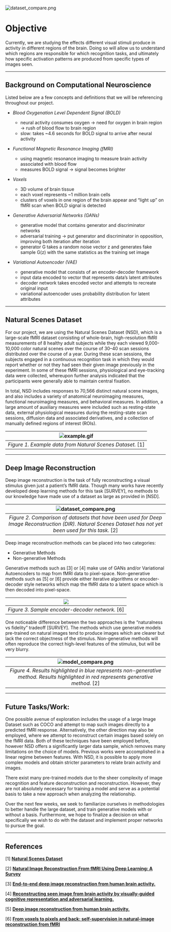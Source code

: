 ![dataset_compare.png](figs/sprague_lab.png)
# Objective 
Currently, we are studying the effects different visual stimuli produce in activity in different regions of the brain. Doing so will allow us to understand which regions are responsible for which recognition tasks, and ultimately how specific activation patterns are produced from specific types of images seen.

******

## Background on Computational Neuroscience
Listed below are a few concepts and definitions that we will be referencing throughout our project.

- *Blood Oxygenation Level Dependent Signal (BOLD)*
  - neural activity consumes oxygen → need for oxygen in brain region → rush of blood flow to brain region
  - slow: takes ~4.6 seconds for BOLD signal to arrive after neural activity

- *Functional Magnetic Resonance Imaging (fMRI)*
  - using magnetic resonance imaging to measure brain activity associated with blood flow
  - measures BOLD signal → signal becomes brighter 

- *Voxels*
  - 3D volume of brain tissue
  - each voxel represents ~1 million brain cells
  - clusters of voxels in one region of the brain appear and “light up” on fMRI scan when BOLD signal is detected

- *Generative Adversarial Networks (GANs)*
  - generative model that contains generator and discriminator networks
  - adversarial training → put generator and discriminator in opposition, improving both iteration after iteration
  - generator G takes a random noise vector z and generates fake sample G(z) with the same statistics as the training set image
- *Variational Autoencoder (VAE)*
  - generative model that consists of an encoder-decoder framework
  - input data encoded to vector that represents data’s latent attributes
  - decoder network takes encoded vector and attempts to recreate original input
  - variational autoencoder uses probability distribution for latent attributes

******

## Natural Scenes Dataset
For our project, we are using the Natural Scenes Dataset (NSD), which is a large-scale fMRI dataset consisting of whole-brain, high-resolution fMRI measurements of 8 healthy adult subjects while they each viewed 9,000-10,000 color natural scenes over the course of 30–40 scan sessions distributed over the course of a year. During these scan sessions, the subjects engaged in a continuous recognition task in which they would report whether or not they had seen their given image previously in the experiment. In some of these fMRI sessions, physiological and eye-tracking data were collected, whereupon further analysis indicated that the participants were generally able to maintain central fixation. 

In total, NSD includes responses to 70,566 distinct natural scene images, and also includes a variety of anatomical neuroimaging measures, functional neuroimaging measures, and behavioral measures. In addition, a large amount of auxiliary measures were included such as resting-state data, external physiological measures during the resting-state scan sessions, diffusion data and associated derivatives, and a collection of manually defined regions of interest (ROIs).

| ![example.gif](figs/T1T2EPI.gif) | 
|:--:| 
| *Figure 1. Example data from Natural Scenes Dataset.* [1]|

******

## Deep Image Reconstruction
Deep image reconstruction is the task of fully reconstructing a visual stimulus given just a patient’s fMRI data. Though many works have recently developed deep learning methods for this task [SURVEY], no methods to our knowledge have made use of a dataset as large as provided in [NSD].

| ![dataset_compare.png](figs/dataset_compare.png)| 
|:--:| 
| *Figure 2. Comparison of datasets that have been used for Deep Image Reconstruction (DIR). Natural Scenes Dataset has not yet been used for this task.* [2]|

Deep image reconstruction methods can be placed into two categories:
- Generative Methods
- Non-generative Methods

Generative methods such as [3] or [4] make use of GANs and/or Variational Autoencoders to map from fMRI data to pixel-space. Non-generative methods such as [5] or [6] provide either iterative algorithms or encoder-decoder style networks which map the fMRI data to a latent space which is then decoded into pixel-space.

| <img src="figs/encode_decode.jpg">| 
|:--:| 
| *Figure 3. Sample encoder-decoder network.* [6]|

One noticeable difference between the two approaches is the “naturalness vs fidelity” tradeoff [SURVEY]. The methods which use generative models pre-trained on natural images tend to produce images which are clearer but lack the correct objectness of the stimulus. Non-generative methods will often reproduce the correct high-level features of the stimulus, but will be very blurry.

| ![model_compare.png](figs/model_compare.png) | 
|:--:| 
| *Figure 4. Results highlighted in blue represents  non-generative method. Results highlighted in red represents generative method.* [2]|

******

## Future Tasks/Work:
One possible avenue of exploration includes the usage of a large Image Dataset such as COCO and attempt to map such images directly to a predicted fMRI response. Alternatively, the other direction may also be employed, where we attempt to reconstruct certain images based solely on the fMRI data. Both of these techniques have been employed before, however NSD offers a significantly larger data sample, which removes many limitations on the choice of models. Previous works were accomplished in a linear regime between features. With NSD, it is possible to apply more complex models and obtain stricter parameters to relate brain activity and images. 

There exist many pre-trained models due to the sheer complexity of image recognition and feature deconstruction and reconstruction. However, they are not absolutely necessary for training a model and serve as a potential basis to take a new approach when analyzing the relationship.

Over the next few weeks, we seek to familiarize ourselves in  methodologies to better handle the large dataset, and train generative models with or without a basis. Furthermore, we hope to finalize a decision on what specifically we wish to do with the dataset and implement proper networks to pursue the goal.

******

## References
[1]  **[Natural Scenes Dataset](http://naturalscenesdataset.org/)**

[2]  **[Natural Image Reconstruction From fMRI Using Deep Learning: A Survey](https://www.frontiersin.org/articles/10.3389/fnins.2021.795488/full)**

[3] **[End-to-end deep image reconstruction from human brain activity.](https://pubmed.ncbi.nlm.nih.gov/31031613/)**

[4] **[Reconstructing seen image from brain activity by visually-guided cognitive representation and adversarial learning.](https://pubmed.ncbi.nlm.nih.gov/33395572)**

[5] **[Deep image reconstruction from human brain activity.](https://pubmed.ncbi.nlm.nih.gov/33222145)**

[6] **[From voxels to pixels and back: self-supervision in natural-image reconstruction from fMRI](https://proceedings.neurips.cc/paper/2019/hash/7d2be41b1bde6ff8fe45150c37488ebb-Abstract.html)**